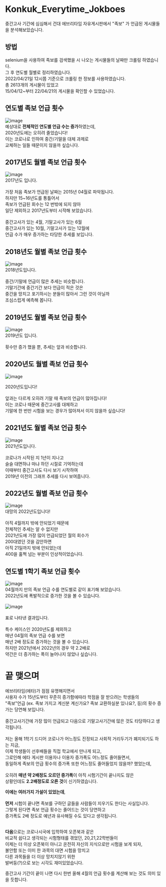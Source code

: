 # Konkuk_Everytime_Jokboes
중간고사 기간에 심심해서 건대 에브리타임 자유게시판에서 "족보" 가 언급된 게시물들을 분석해보았습니다.
## 방법
selenium을 사용하여 족보를 검색했을 시 나오는 게시물들의 날짜만 크롤링 하였습니다.</br>
그 후 연도별 월별로 정리하였습니다.</br>
2022/04/21일 12시쯤 기준으로 크롤링 한 정보를 사용하였습니다.</br>
총 2613개의 게시물이 있었고</br>
15/04/12~부터 22/04/21의 게시물을 확인할 수 있었습니다.</br>


## 연도별 족보 언급 횟수
![image](https://user-images.githubusercontent.com/65278309/164468178-8e3c7419-ac6b-428a-b1c7-57a2c7b86d54.png)</br>
예상대로 **전체적인 연도별 언급 수는 증가**하였는데,</br>
2020년도에는 오히려 줄었습니다!</br>
이는 코로나로 인하여 중간/기말을 대체 과제로</br>
교체하는 일들 때문이지 않을까 싶습니다.</br>

## 2017년도 월별 족보 언급 횟수
![image](https://user-images.githubusercontent.com/65278309/164468377-70ea17e2-030e-4256-9cbf-42e078093006.png)</br>
2017년도 입니다.</br></br>
가장 처음 족보가 언급된 날짜는 2015년 04월로 파악됩니다.</br>
하지만 15~16년도를 통틀어서</br>
족보가 언급된 회수는 12 번밖에 되지 않아</br>
일단 제외하고 2017년도부터 시작해 보았습니다.</br></br>
중간고사가 있는 4월, 기말고사가 있는 6월</br>
중간고사가 있는 10월, 기말고사가 있는 12월에</br>
언급 수가 매우 증가하는 타당한 추세를 보입니다.</br>

## 2018년도 월별 족보 언급 횟수
![image](https://user-images.githubusercontent.com/65278309/164468481-c1093315-39e2-4610-9b3c-9361d1324294.png)</br>
2018년도입니다.</br></br>
중간/기말에 언급이 많은 추세는 비슷합니다.</br>
기말기간에 중간기간 보다 언급이 적은 것은</br>
중간을 망치고 포기하시는 분들이 많아서 그런 것이 아닐까</br>
조심스럽게 예측해 봅니다.</br>


## 2019년도 월별 족보 언급 횟수
![image](https://user-images.githubusercontent.com/65278309/164468655-adca41dd-0c03-4d7d-844d-1a1ab6fc4ab0.png)</br>
2019년도 입니다.</br></br>
횟수만 증가 했을 뿐, 추세는 앞과 비슷합니다.</br>

## 2020년도 월별 족보 언급 횟수
![image](https://user-images.githubusercontent.com/65278309/164468701-b1db1c38-44da-49ec-89d7-b5a76764b654.png)</br>

2020년도입니다!</br></br>
앞과는 다르게 오히려 기말 때 족보의 언급이 많아집니다!</br>
이는 코로나 때문에 중간고사를 대체하고</br>
기말에 한 번만 시험을 보는 경우가 많아져서 이지 않을까 싶습니다!</br>

## 2021년도 월별 족보 언급 횟수
![image](https://user-images.githubusercontent.com/65278309/164468739-51eb63b0-a20e-460b-9ade-8e8d794dad13.png)</br>
2021년도입니다.</br></br>
코로나가 시작된 지 1년이 지나고</br>
슬슬 대면하냐 마냐 하던 시절로 기억하는데</br>
이때부터 중간고사도 다시 보기 시작하여</br>
2019년 이전의 그래프 추세를 다시 보여줍니다.</br>

## 2022년도 월별 족보 언급 횟수
![image](https://user-images.githubusercontent.com/65278309/164468858-1e32b88b-b6fc-43de-bc65-775804d0b0f7.png)</br>
대망의 2022년도입니다!</br></br>
아직 4월까지 밖에 안되었기 때문에</br>
전체적인 추세는 알 수 없지만</br>
2021년도에 가장 많이 언급되었던 월의 회수가</br>
200대였던 것을 감안하면</br>
아직 21일까지 밖에 안되었는데</br>
400을 훌쩍 넘는 부분이 인상적이었습니다.</br>

## 연도별 1학기 족보 언급 횟수
![image](https://user-images.githubusercontent.com/65278309/164469002-c9c30200-1f88-4f60-8ff8-658a74024c17.png)</br>
04월까지 만의 족보 언급 수를 연도별로 같이 표기해 보았습니다.</br>
2022년도에 폭발적으로 증가한 것을 볼 수 있습니다.</br></br>
![image](https://user-images.githubusercontent.com/65278309/164469074-006d8ea3-0862-4670-bc22-21cc189c985f.png)</br></br>
표로 나타낸 결과입니다.</br></br>
특수 케이스인 2020년도를 제외하고</br>
매년 04월의 족보 언급 수를 보면</br>
매년 2배 정도로 증가하는 것을 볼 수 있습니다.</br>
하지만 2021년에서 2022년의 경우 약 2.2배로</br>
약간은 더 증가하는 폭이 늘어나지 않았나 싶습니다.</br>


# 끝 맺으며
에브리타임(에타)가 점점 유명해지면서</br>
사용자 수가 15년도부터 꾸준히 증가함에따라 학점을 잘 받으려는 학생들의 </br>
"족보"언급 (ex. 족보 가지고 계신분 계신가요? 족보 교환하실분 있나요?, 등)의 횟수 증가는 당연해 보입니다.</br></br>
중간고사기간에 가장 많이 언급되고 다음으로 기말고사기간에 많은 것도 타당하다고 생각됩니다.</br></br>
저는 올해 1학기 드디어 코로나가 어느정도 진정되고 사회적 거리두기가 폐지되기도 하는 지금,</br>
이제 학생들이 선후배들을 직접 학교에서 만나게 되고,</br>
그로인해 에타 게시판 이용자나 이용자 증가폭도 어느정도 줄어들면서,</br>
동일하게 족보의 언급 횟수의 증가폭 또한 어느정도 줄어들었지 않을까? 했었는데,</br></br>
오히려 **매년 약 2배정도 오르던 증가폭**이 아직 시험기간이 끝나지도 않은</br>
상황인데도 **2.2배정도로 오른 것**이 신기하였습니다.</br>

**이에는 여러가지 가설이 있었는데**,</br></br>
**먼저** 시험이 끝나면 족보를 구하던 글들을 사람들이 지우기도 한다는 사실입니다.</br>
그렇게 된다면 족보 언급 횟수는 줄어드는 것이 당연하고</br>
증가폭도 2배 정도로 예년과 유사해질 수도 있다고 생각됩니다.</br></br>

**다음**으로는 코로나시국에 입학하여 오픈북과 같은 </br>
비교적 쉽다고 생각되는 시험형태를 겪었던, 20,21,22학번들이</br>
이제는 더 이상 오픈북이 아니고 온전히 자신의 지식으로만 시험을 보게 되자,</br>
불안함 또는 이미 한 과목의 대면 시험을 망치고 </br>
다른 과목들을 더 이상 망치지않기 위한</br>
발버둥(?)으로 보는 시각도 재미있었습니다.


중간고사 기간이 끝이 나면 다시 한번 올해 4월의 언급 횟수를 계산해 보는 것도 의미 있을 듯합니다.










